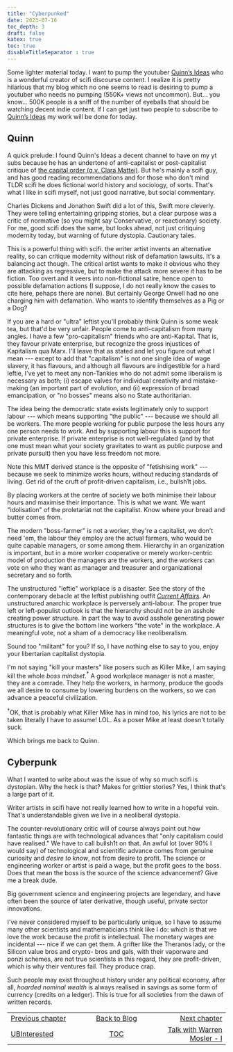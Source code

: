 ```yaml
---
title: "Cyberpunked"
date: 2023-07-16
toc_depth: 3
draft: false
katex: true
toc: true
disableTitleSeparator : true
---
```


Some lighter material today. I want to pump the youtuber 
[Quinn’s Ideas](https://www.youtube.com/@QuinnsIdeas) who is a wonderful creator 
of scifi discourse content. I realize it is pretty hilarious that my blog which 
no one seems to read is desiring to pump a youtuber who needs no pumping (550K+ views 
not uncommon). But... you know... 500K people is a sniff of the number of eyeballs 
that should be watching decent indie content. If I can get just two people to 
subscribe to [Quinn’s Ideas](https://www.youtube.com/@QuinnsIdeas) my work will 
be done for today.


## Quinn

A quick prelude: I found Quinn's Ideas a decent channel to have on my yt subs 
because he has an undertone of anti-capitalist or post-capitalist critique of 
[the capital order (q.v. Clara Mattei)](https://www.claramattei.com/books/the-capital-order). But he's mainly a scifi guy, and has good reading recommendations and for 
those who don't mind TLDR scifi he does fictional world history and sociology, of 
sorts. That's what I like in scifi myself, not just good narrative, but social 
commentary.

Charles Dickens and Jonathon Swift did a lot of this, Swift more cleverly. 
They were telling entertaining gripping stories, but a clear purpose was a 
critic of normative (so you might say Conservative, or reactionary) society. 
For me, good scifi does the same, but looks ahead, not just critiquing modernity 
today, but warning of future dystopia.  Cautionary tales.

This is a powerful thing with scifi. the writer artist invents an alternative 
reality, so can critique modernity without risk of defamation lawsuits.
It's a balancing act though. The critical artist wants to make it obvious who they are 
attacking as regressive, but to make the attack more severe it has to be fiction. 
Too overt and it veers into non-fictional satire, hence open to possible defamation 
actions (I suppose, I do not really know the cases to cite here, pehaps there are 
none). But certainly George Orwell had no one charging him with defamation. Who wants 
to identify themselves as a Pig or a Dog?

If you are a hard or "ultra" leftist you'll probably think Quinn is some weak tea, 
but that'd be very unfair. People come to anti-capitalism from many angles.
I have a few "pro-capitalism" friends who are anti-Kapital. That is, they favour 
private enterprise, but recognize the gross injustices of Kapitalism qua Marx. 
I'll leave that as stated and let you figure out what I mean ---  except to add that 
"capitalism" is not one single idea of wage slavery, it has flavours, and although 
all flavours are indigestible for a hard leftie, I've yet to meet any non-Tankies who 
do not admit some liberalism is necessary as both; (i) escape valves for individual 
creativity and mistake-making (an important part of evolution, and (ii) expression 
of broad emancipation, or "no bosses" means also no State authoritarian.

The idea being the democratic state exists legitimately only to support labour --- 
which means supporting "the public" --- because we should all be workers. The more 
people working for public purpose the less hours any one person needs to work.
And by supporting labour this is support for private enterprise. If private 
enterprise is not well-regulated (and by that one must mean what your society 
gravitates to want as public purpose and private pursuit) then you have less freedom 
not more. 

Note this MMT derived stance is the opposite of "fetishising work" --- because we 
seek to minimize works hours, without reducing standards of living. Get rid of the 
cruft of profit-driven capitalism, i.e., bullsh1t jobs.

By placing workers at the centre of society we both minimise their labour hours and 
maximise their importance. This is what we want. We want "idolisation" of the 
proletariat not the capitalist. Know where your bread and butter comes from.

The modern "boss-farmer" is not a worker, they're a capitalist, we don't need 'em, 
the labour they employ are the actual farmers, who would be quite capable managers, 
or some among them.  Hierarchy in an organization is important, but in a more worker 
cooperative or merely worker-centric model of production the managers are the 
workers, and the workers can vote on who they want as manager and treasurer and 
organizational secretary and so forth.

The unstructured "leftie" workplace is a disaster. See the story of the 
contemporary debacle at the leftist publishing outfit 
*[Current Affairs](https://yasminnair.com/march-what-really-happened-at-current-affairs/)*.
An unstructured anarchic workplace is perversely anti-labour. The proper true left or 
left-populist outlook is that the hierarchy should not be an asshole creating power 
structure. In part the way to avoid asshole generating power structures is to give 
the bottom line workers "the vote" in the workplace. A meaningful vote, not a sham of 
a democracy like neoliberalism.

Sound too "militant" for you? If so, I have nothing else to say to you, enjoy your 
libertarian capitalist dystopia.

I'm not saying "kill your masters" like posers such as Killer Mike, I am saying kill 
the whole *boss mindset*.${}^\dagger$ A good workplace manager is not a master, they 
are a comrade. They help the workers, in harmony, produce the goods we all desire to 
consume by lowering burdens on the workers, so we can advance a peaceful 
civilization.

${}^\dagger$OK, that is probably what Killer Mike has in mind too, his lyrics are 
not to be taken literally I have to assume! LOL.  As a poser Mike at least doesn't 
totally suck.

Which brings me back to Quinn.

## Cyberpunk

What I wanted to write about was the issue of why so much scifi is dystopian. Why 
the heck is that? Makes for grittier stories?
Yes, I think that's a large part of it.

Writer artists in scifi have not really learned how to write in a hopeful vein. 
That's understandable given we live in a neoliberal dystopia.

The counter-revolutionary critic will of course always point out how fantastic 
things are with technological advances that "only capitalism could have realised." 
We have to call bullsh1t on that.  An awful lot (over 90% I would say) of 
technological and scientific advance comes from genuine curiosity and *desire to 
know*, not from desire to profit. The science or engineering worker or artist is paid 
a wage, but the profit goes to the boss. Does that mean the boss is the source of 
the science advancement? Give me a break dude.

Big government science and engineering projects are legendary, and have often been 
the source of later derivative, though useful, private sector innovations.

I've never considered myself to be particularly unique, so I have to assume many 
other scientists and mathematicians think like I do: which is that we love the work 
because the profit is intellectual. The monetary wages are incidental --- nice if we 
can get them. A grifter like the Theranos lady, or the Silicon value bros and crypto-
bros and gals, with their vaporware and ponzi schemes, are not true scientists in 
this regard, they are profit-driven, which is why their ventures fail. They 
produce crap.

Such people may exist throughout history under any political economy, after all, 
*hoarded nominal wealth* is always realised in savings as some form of currency 
(credits on a ledger). This is true for all societies from the dawn of written 
records. 


<table style="border-collapse: collapse; border=0;">
    <colgroup>
       <col span="1" style="width: 25%;">
       <col span="1" style="width: 15%;">
       <col span="1" style="width: 25%;">
    </colgroup>
<tr style="border: 1px solid color:#0f0f0f;">
<td style="border: 1px solid color:#0f0f0f;"><a href="../29_ubinterested">Previous chapter</a></td>
<td style="border: 1px solid color:#0f0f0f; text-align:center;"><a href="../">Back to Blog</a></td>
<td style="border: 1px solid color:#0f0f0f; text-align:right;"><a href="../31_warrenmosler1">Next chapter</a></td>
</tr>
<tr style="border: 1px solid color:#0f0f0f;">
<td style="border: 1px solid color:#0f0f0f;"><a href="../29_ubinterested">UBInterested</a></td>
<td style="border: 1px solid color:#0f0f0f; text-align:center;"><a href="../">TOC</a></td>
<td style="border: 1px solid color:#0f0f0f; text-align:right;"><a href="../31_warrenmosler1">Talk with Warren Mosler - I</a></td>
</tr>
</table>

